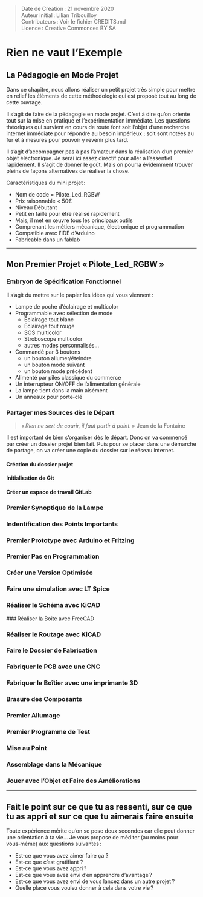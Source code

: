 > Date de Création : 21 novembre 2020<br>
> Auteur initial : Lilian Tribouilloy<br>
> Contributeurs : Voir le fichier CREDITS.md<br>
> Licence : Creative Commonces BY SA<br>

# Rien ne vaut l’Exemple

## La Pédagogie en Mode Projet

Dans ce chapitre, nous allons réaliser un petit projet très simple pour mettre en relief les éléments de cette méthodologie qui est proposé tout au long de cette ouvrage.

Il s’agit de faire de la pédagogie en mode projet. C’est à dire qu’on oriente tout sur la mise en pratique et l’expérimentation immédiate. Les questions théoriques qui survient en cours de route font soit l’objet d’une recherche internet immédiate pour répondre au besoin impérieux ; soit sont notées au fur et à mesures pour pouvoir y revenir plus tard.

Il s’agit d’accompagner pas à pas l’amateur dans la réalisation d’un premier objet électronique. Je serai ici assez directif pour aller à l’essentiel rapidement. Il s’agit de donner le goût. Mais on pourra évidemment trouver pleins de façons alternatives de réaliser la chose.

Caractéristiques du mini projet :
* Nom de code = Pilote_Led_RGBW
* Prix raisonnable < 50€
* Niveau Débutant
* Petit en taille pour être réalisé rapidement
* Mais, il met en œuvre tous les principaux outils
* Comprenant les métiers mécanique, électronique et programmation
* Compatible avec l’IDE d’Arduino
* Fabricable dans un fablab


---------------------------------------------------------------------

## Mon Premier Projet « Pilote_Led_RGBW »

### Embryon de Spécification Fonctionnel

Il s’agit du mettre sur le papier les idées qui vous viennent :

* Lampe de poche d’éclairage et multicolor
* Programmable avec sélection de mode
	* Éclairage tout blanc
	* Éclairage tout rouge
	* SOS multicolor
	* Stroboscope multicolor
	* autres modes personnalisés…
* Commandé par 3 boutons
	* un bouton allumer/éteindre
	* un bouton mode suivant
	* un bouton mode précédent
* Alimenté par piles classique du commerce
* Un interrupteur ON/OFF de l’alimentation générale
* La lampe tient dans la main aisément
* Un anneaux pour porte‑clé


### Partager mes Sources dès le Départ

> « _Rien ne sert de courir, il faut partir à point._ » Jean de la Fontaine

Il est important de bien s’organiser dès le départ. Donc on va commencé par créer un dossier projet bien fait. Puis pour se placer dans une démarche de partage, on va créer une copie du dossier sur le réseau internet.

#### Création du dossier projet


#### Initialisation de Git


#### Créer un espace de travail GitLab



### Premier Synoptique de la Lampe


### Indentification des Points Importants


### Premier Prototype avec Arduino et Fritzing


### Premier Pas en Programmation


### Créer une Version Optimisée


### Faire une simulation avec LT Spice


### Réaliser le Schéma avec KiCAD


### Réaliser la Boite avec FreeCAD


### Réaliser le Routage avec KiCAD


### Faire le Dossier de Fabrication


### Fabriquer le PCB avec une CNC


### Fabriquer le Boîtier avec une imprimante 3D


### Brasure des Composants


### Premier Allumage


### Premier Programme de Test


### Mise au Point


### Assemblage dans la Mécanique


### Jouer avec l’Objet et Faire des Améliorations



---------------------------------------------------------------------

## Fait le point sur ce que tu as ressenti, sur ce que tu as appri et sur ce que tu aimerais faire ensuite

Toute expérience mérite qu’on se pose deux secondes car elle peut donner une orientation à ta vie… Je vous propose de méditer (au moins pour vous‑même) aux questions suivantes :

* Est‑ce que vous avez aimer faire ça ?
* Est‑ce que c’est gratifiant ?
* Est‑ce que vous avez appri ?
* Est‑ce que vous avez envi d’en apprendre d’avantage ?
* Est‑ce que vous avez envi de vous lancez dans un autre projet ?
* Quelle place vous voulez donner à cela dans votre vie ?


